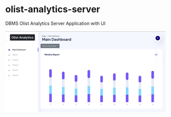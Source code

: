 # olist-analytics-server
DBMS Olist Analytics Server Application with UI
<br/><br/>
<img src="img.jpeg"></img>

